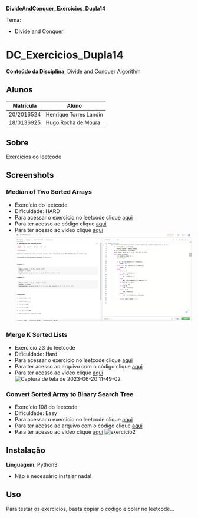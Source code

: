 **DivideAndConquer_Exercicios_Dupla14** 

Tema:
 - Divide and Conquer

# DC_Exercicios_Dupla14

**Conteúdo da Disciplina**: Divide and Conquer Algorithm

## Alunos
|Matrícula | Aluno |
| -- | -- |
| 20/2016524  |  Henrique Torres Landin |
| 18/0136925  |  Hugo Rocha de Moura |

## Sobre 
Exercicios do leetcode

## Screenshots

### Median of Two Sorted Arrays
- Exercício do leetcode
- Dificuldade: HARD
- Para acessar o exercicio no leetcode clique [aqui](https://leetcode.com/problems/median-of-two-sorted-arrays)
- Para ter acesso ao código clique [aqui](https://leetcode.com/problems/median-of-two-sorted-arrays/submissions/974711982/)
- Para ter acesso ao vídeo clique [aqui](https://youtu.be/09LLcKiVWQ4)
![m2sA](https://github.com/projeto-de-algoritmos/DividirConquistar_Exercicios_Dupla14/blob/main/q1.png)

### Merge K Sorted Lists
- Exercício 23 do leetcode
- Dificuldade: Hard
- Para acessar o exercicio no leetcode clique [aqui](https://leetcode.com/problems/merge-k-sorted-lists/description/)
- Para ter acesso ao arquivo com o código clique [aqui](https://github.com/projeto-de-algoritmos/DividirConquistar_Exercicios_Dupla14/blob/main/exercicios/MergekSortedLists.py)
- Para ter acesso ao vídeo clique [aqui](https://github.com/projeto-de-algoritmos/DividirConquistar_Exercicios_Dupla14/blob/main/videos/MergekSortedLists.mp4)
![Captura de tela de 2023-06-20 11-49-02](https://github.com/projeto-de-algoritmos/DividirConquistar_Exercicios_Dupla14/assets/102327244/10703cd8-7606-4e10-ba12-00048502eca0)


### Convert Sorted Array to Binary Search Tree
- Exercício 108 do leetcode
- Dificuldade: Easy
- Para acessar o exercicio no leetcode clique [aqui](https://leetcode.com/problems/convert-sorted-array-to-binary-search-tree/)
- Para ter acesso ao arquivo com o código clique [aqui](https://github.com/projeto-de-algoritmos/DividirConquistar_Exercicios_Dupla14/blob/main/exercicios/ConvertSortedArraytoBinarySearchTree.py)
- Para ter acesso ao vídeo clique [aqui](https://github.com/projeto-de-algoritmos/DividirConquistar_Exercicios_Dupla14/blob/main/videos/ConvertSortedArraytoBinarySearchTree.mp4)
![exercicio2](https://github.com/projeto-de-algoritmos/DividirConquistar_Exercicios_Dupla14/assets/102327244/c0318bbf-b8de-4d5b-be0b-43d65bf78c94)

## Instalação 
**Linguagem**: Python3
- Não é necessário instalar nada!

## Uso 
Para testar os exercicios, basta copiar o código e colar no leetcode...
